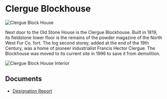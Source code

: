 # Clergue Blockhouse

![Clergue Block House](images/clergue-block-house.jpg)

Next door to the Old Stone House is the Clergue Blockhouse. Built in 1819, its fieldstone lower floor is the remains of the powder magazine of the North West Fur Co. fort. The log second storey, added at the end of the 19th Century, was a home of pioneer industrialist Francis Hector Clergue. The Blockhouse was moved to its current site in 1996 to save it from demolition.

![Clergue Block House Interior](images/clergue-block-house-interior.jpg)

## Documents

-   [Designation Report](documents/clergue-block-house-designation.pdf)
